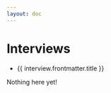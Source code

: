 ```yaml
---
layout: doc
---
```


<script setup>
  import {data as interviews} from './assignment3/assign3.data';
  import { withBase } from 'vitepress';
</script>

# Interviews

<ul v-if="interviews.length > 0">
  <li v-for="interview of interviews">
    <a :href="withBase(interview.url)">{{ interview.frontmatter.title }}</a>
  </li>
</ul>
<p v-else>
  Nothing here yet!
</p>